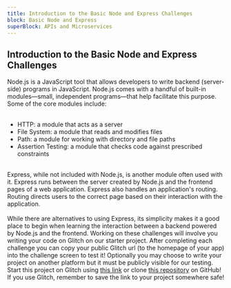 ```yaml
---
title: Introduction to the Basic Node and Express Challenges
block: Basic Node and Express
superBlock: APIs and Microservices
---
```

## Introduction to the Basic Node and Express Challenges

Node.js is a JavaScript tool that allows developers to write backend (server-side) programs in JavaScript. Node.js comes with a handful of built-in modules&mdash;small, independent programs&mdash;that help facilitate this purpose. Some of the core modules include:<br><br><ul><li>HTTP: a module that acts as a server</li><li>File System: a module that reads and modifies files</li><li>Path: a module for working with directory and file paths</li><li>Assertion Testing: a module that checks code against prescribed constraints</li></ul><br>Express, while not included with Node.js, is another module often used with it. Express runs between the server created by Node.js and the frontend pages of a web application. Express also handles an application's routing. Routing directs users to the correct page based on their interaction with the application.<br><br>While there are alternatives to using Express, its simplicity makes it a good place to begin when learning the interaction between a backend powered by Node.js and the frontend.
Working on these challenges will involve you writing your code on Glitch on our starter project. After completing each challenge you can copy your public Glitch url (to the homepage of your app) into the challenge screen to test it! Optionally you may choose to write your project on another platform but it must be publicly visible for our testing.<br>Start this project on Glitch using <a target='_blank' href='https://glitch.com/#!/import/github/freeCodeCamp/boilerplate-express/'>this link</a> or clone <a target='_blank' href='https://github.com/freeCodeCamp/boilerplate-express/'>this repository</a> on GitHub! If you use Glitch, remember to save the link to your project somewhere safe!
